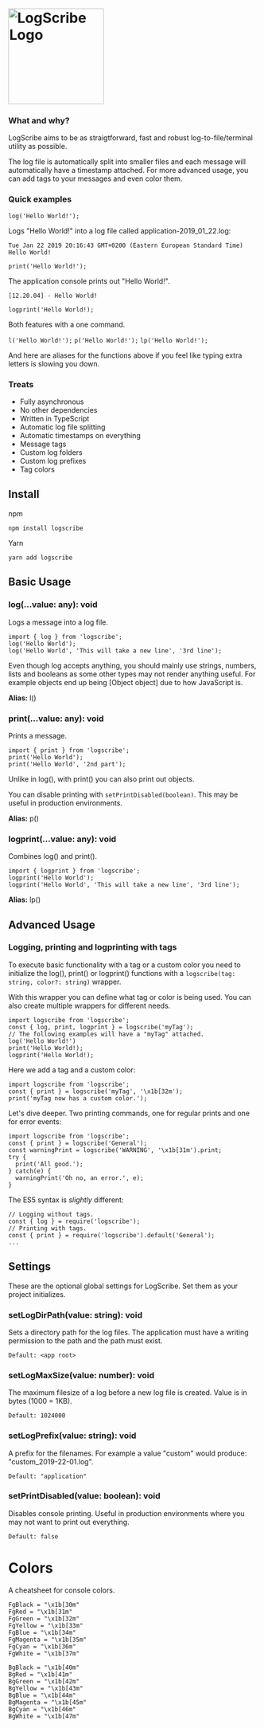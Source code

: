 # <a href='https://github.com/ahoys/logscribe'><img src='https://raw.githubusercontent.com/ahoys/logscribe/master/assets/logscribe_192.png' height='192' alt='LogScribe Logo' /></a>

### What and why?
LogScribe aims to be as straigtforward, fast and robust log-to-file/terminal utility as possible.

The log file is automatically split into smaller files and each message will automatically have a timestamp attached. For more advanced usage, you can add tags to your messages and even color them.

### Quick examples

`log('Hello World!');`

Logs "Hello World!" into a log file called application-2019_01_22.log:
```
Tue Jan 22 2019 20:16:43 GMT+0200 (Eastern European Standard Time)
Hello World!
```
`print('Hello World!');`

The application console prints out "Hello World!".
```
[12.20.04] - Hello World!
```
`logprint('Hello World!);`

Both features with a one command.

`l('Hello World!');` `p('Hello World!');` `lp('Hello World!');`

And here are aliases for the functions above if you feel like typing extra letters is slowing you down.

### Treats
- Fully asynchronous
- No other dependencies
- Written in TypeScript
- Automatic log file splitting
- Automatic timestamps on everything
- Message tags
- Custom log folders
- Custom log prefixes
- Tag colors

## Install

npm

`npm install logscribe`

Yarn

`yarn add logscribe`

## Basic Usage

### log(...value: any): void
Logs a message into a log file.
```
import { log } from 'logscribe';
log('Hello World');
log('Hello World', 'This will take a new line', '3rd line');
```
Even though log accepts anything, you should mainly use strings, numbers, lists and booleans as some other types may not render anything useful. For example objects end up being [Object object] due to how JavaScript is.

**Alias:** l()

### print(...value: any): void
Prints a message.
```
import { print } from 'logscribe';
print('Hello World');
print('Hello World', '2nd part');
```
Unlike in log(), with print() you can also print out objects.

You can disable printing with `setPrintDisabled(boolean)`. This may be useful in production environments.

**Alias:** p()

### logprint(...value: any): void
Combines log() and print().
```
import { logprint } from 'logscribe';
logprint('Hello World');
logprint('Hello World', 'This will take a new line', '3rd line');
```
**Alias:** lp()

## Advanced Usage

### Logging, printing and logprinting with tags
To execute basic functionality with a tag or a custom color you need to initialize the log(), print() or logprint() functions with a `logscribe(tag: string, color?: string)` wrapper. 

With this wrapper you can define what tag or color is being used. You can also create multiple wrappers for different needs.
```
import logscribe from 'logscribe';
const { log, print, logprint } = logscribe('myTag');
// The following examples will have a "myTag" attached.
log('Hello World!')
print('Hello World!);
logprint('Hello World!);
```
Here we add a tag and a custom color:
```
import logscribe from 'logscribe';
const { print } = logscribe('myTag', '\x1b[32m');
print('myTag now has a custom color.');
```
Let's dive deeper. Two printing commands, one for regular prints and one for error events:
```
import logscribe from 'logscribe';
const { print } = logscribe('General');
const warningPrint = logscribe('WARNING', '\x1b[31m').print;
try {
  print('All good.');
} catch(e) {
  warningPrint('Oh no, an error.', e);
}
```
The ES5 syntax is *slightly* different:
```
// Logging without tags.
const { log } = require('logscribe');
// Printing with tags.
const { print } = require('logscribe').default('General');
...
```
## Settings

These are the optional global settings for LogScribe. Set them as your project initializes.

### setLogDirPath(value: string): void
Sets a directory path for the log files. The application must have a writing permission to the path and the path must exist.

`Default: <app root>`

### setLogMaxSize(value: number): void
The maximum filesize of a log before a new log file is created. Value is in bytes (1000 = 1KB).

`Default: 1024000`

### setLogPrefix(value: string): void
A prefix for the filenames. For example a value "custom" would produce: "custom_2019-22-01.log".

`Default: "application"`

### setPrintDisabled(value: boolean): void
Disables console printing. Useful in production environments where you may not want to print out everything.

`Default: false`

# Colors
A cheatsheet for console colors.
```
FgBlack = "\x1b[30m"
FgRed = "\x1b[31m"
FgGreen = "\x1b[32m"
FgYellow = "\x1b[33m"
FgBlue = "\x1b[34m"
FgMagenta = "\x1b[35m"
FgCyan = "\x1b[36m"
FgWhite = "\x1b[37m"

BgBlack = "\x1b[40m"
BgRed = "\x1b[41m"
BgGreen = "\x1b[42m"
BgYellow = "\x1b[43m"
BgBlue = "\x1b[44m"
BgMagenta = "\x1b[45m"
BgCyan = "\x1b[46m"
BgWhite = "\x1b[47m"
```
